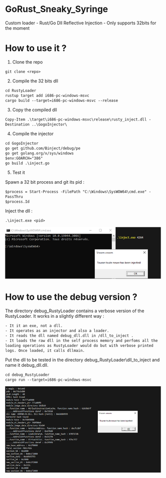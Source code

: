 # GoRust_Sneaky_Syringe
Custom loader - Rust/Go Dll Reflective Injection - Only supports 32bits for the moment

# How to use it ?

1. Clone the repo
```
git clone <repo>
```

2. Compile the 32 bits dll
```
cd RustyLoader
rustup target add i686-pc-windows-msvc
cargo build --target=i686-pc-windows-msvc --release
```

3. Copy the compiled dll
```
Copy-Item .\target\i686-pc-windows-msvc\release\rusty_inject.dll -Destination ..\GogoInjector\
```

4. Compile the injector
```
cd GogoInjector
go get github.com/Binject/debug/pe
go get golang.org/x/sys/windows
$env:GOARCH="386"
go build .\inject.go
```

5. Test it

Spawn a 32 bit process and git its pid :
```
$process = Start-Process -FilePath "C:\Windows\SysWOW64\cmd.exe" -PassThru
$process.Id
```

Inject the dll :
```
.\inject.exe <pid>
```
![Alt text](/assets/injected.png)

# How to use the debug version ?

The directory debug_RustyLoader contains a verbose version of the RustyLoader. 
It works in a slightly different way :

	- It it an exe, not a dll. 
	- It operates as an injector and also a loader.
	- It reads the dll named debug_dll.dll in /dll_to_inject .
	- It loads the raw dll in the self process memory and perfoms all the loading operations as RustyLoader would do but with verbose printed logs. Once loaded, it calls dllmain.

Put the dll to be tested in the directory debug_RustyLoader\dll_to_inject and name it debug_dll.dll.
```
cd debug_RustyLoader
cargo run --target=i686-pc-windows-msvc
```
![Alt text](/assets/injected_verbose.png)